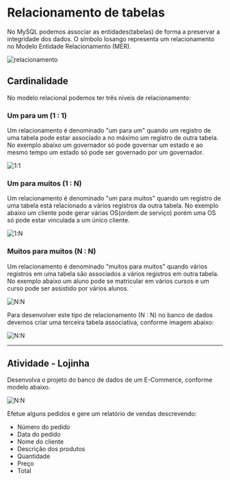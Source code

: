 # Relacionamento de tabelas
No MySQL podemos associar as entidades(tabelas) de forma a preservar a integridade dos dados. O símbolo losango representa um relacionamento no Modelo Entidade Relacionamento (MER).

![relacionamento](https://raw.githubusercontent.com/professorjosedeassis/mysql/master/imagens/losango.png)
## Cardinalidade
No modelo relacional podemos ter três níveis de relacionamento:
### Um para um (1 : 1)
Um relacionamento é denominado "um para um" quando um registro de uma tabela pode estar associado a no máximo um registro de outra tabela. No exemplo abaixo um governador só pode governar um estado e ao mesmo tempo um estado só pode ser governado por um governador.

![1:1](https://github.com/professorjosedeassis/mysql/blob/master/imagens/um%20para%20um%20v2.png)

### Um para muitos (1 : N)
Um relacionamento é denominado "um para muitos" quando um registro de uma tabela está relacionado a vários registros da outra tabela. No exemplo abaixo um cliente pode gerar várias OS(ordem de serviço) porém uma OS só pode estar vinculada a um único cliente. 

![1:N](https://github.com/professorjosedeassis/mysql/blob/master/imagens/infox%201N.png)

### Muitos para muitos (N : N)
Um relacionamento é denominado "muitos para muitos" quando vários registros em uma tabela são associados a vários registros em outra tabela.
No exemplo abaixo um aluno pode se matricular em vários cursos e um curso pode ser assistido por vários alunos.

![N:N](https://github.com/professorjosedeassis/mysql/blob/master/imagens/aulaead%20NN%201%20forma.png)

Para desenvolver este tipo de relacionamento (N : N) no banco de dados devemos criar uma terceira tabela associativa, conforme imagem abaixo:

![N:N](https://github.com/professorjosedeassis/mysql/blob/master/imagens/aulaead%20NN%202%20forma.png)

___


## Atividade  - Lojinha
Desenvolva o projeto do banco de dados de um E-Commerce, conforme modelo abaixo.

![N:N](https://github.com/professorjosedeassis/mysql/blob/master/imagens/lojinha.png)

Efetue alguns pedidos e gere um relatório de vendas descrevendo:
* Número do pedido
* Data do pedido
* Nome do cliente
* Descrição dos produtos
* Quantidade
* Preço
* Total


